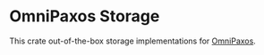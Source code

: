 # OmniPaxos Storage
This crate out-of-the-box storage implementations for [OmniPaxos](https://omnipaxos.com/).